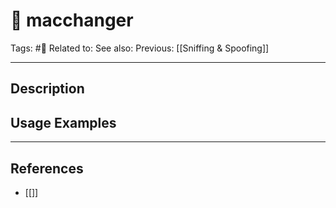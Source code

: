 # 💢 macchanger
Tags: #💢
Related to: 
See also: 
Previous: [[Sniffing & Spoofing]]

---
## Description


## Usage Examples


---
## References
- [[]]